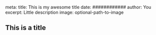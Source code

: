 meta:
  title: This is my awesome title
  date: ############
  author: You
  excerpt: Little description
  image: optional-path-to-image

## This is a title
